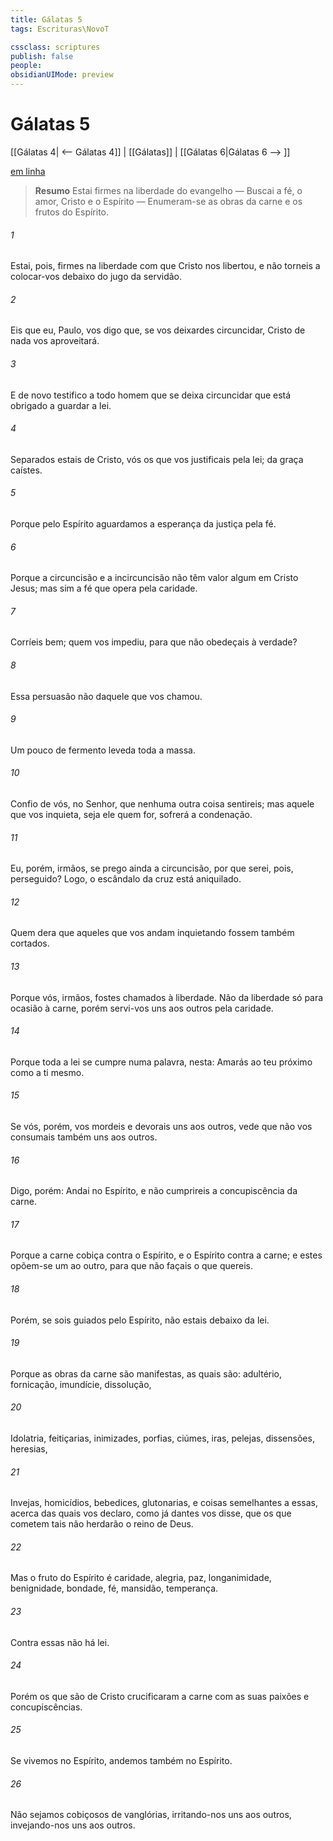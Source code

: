 ```yaml
---
title: Gálatas 5
tags: Escrituras\NovoT

cssclass: scriptures
publish: false
people:
obsidianUIMode: preview
---
```


# Gálatas 5
[[Gálatas 4| <-- Gálatas 4]] | [[Gálatas]] | [[Gálatas 6|Gálatas 6 --> ]]

[em linha](https://churchofjesuschrist.org/study/scriptures/nt/gal/5?lang=por)

> __Resumo__
Estai firmes na liberdade do evangelho — Buscai a fé, o amor, Cristo e o Espírito — Enumeram-se as obras da carne e os frutos do Espírito.

###### 1 
Estai, pois, firmes na liberdade com que Cristo nos libertou, e não torneis a colocar-vos debaixo do jugo da servidão.

###### 2 
Eis que eu, Paulo, vos digo que, se vos deixardes circuncidar, Cristo de nada vos aproveitará.

###### 3 
E de novo testifico a todo homem que se deixa circuncidar que está obrigado a guardar a lei.

###### 4 
Separados estais de Cristo, vós os que vos justificais pela lei; da graça caístes.

###### 5 
Porque pelo Espírito aguardamos a esperança da justiça pela fé.

###### 6 
Porque a circuncisão e a incircuncisão não têm valor algum em Cristo Jesus; mas sim a fé que opera pela caridade.

###### 7 
Corríeis bem; quem vos impediu, para que não obedeçais à verdade?

###### 8 
Essa persuasão não  daquele que vos chamou.

###### 9 
Um pouco de fermento leveda toda a massa.

###### 10 
Confio de vós, no Senhor, que nenhuma outra coisa sentireis; mas aquele que vos inquieta, seja ele quem for, sofrerá a condenação.

###### 11 
Eu, porém, irmãos, se prego ainda a circuncisão, por que serei, pois, perseguido? Logo, o escândalo da cruz está aniquilado.

###### 12 
Quem dera que aqueles que vos andam inquietando fossem também cortados.

###### 13 
Porque vós, irmãos, fostes chamados à liberdade. Não  da liberdade só para  ocasião à carne, porém servi-vos uns aos outros pela caridade.

###### 14 
Porque toda a lei se cumpre numa  palavra, nesta: Amarás ao teu próximo como a ti mesmo.

###### 15 
Se vós, porém, vos mordeis e devorais uns aos outros, vede que não vos consumais também uns aos outros.

###### 16 
Digo, porém: Andai no Espírito, e não cumprireis a concupiscência da carne.

###### 17 
Porque a carne cobiça contra o Espírito, e o Espírito contra a carne; e estes opõem-se um ao outro, para que não façais o que quereis.

###### 18 
Porém, se sois guiados pelo Espírito, não estais debaixo da lei.

###### 19 
Porque as obras da carne são manifestas, as quais são: adultério, fornicação, imundície, dissolução,

###### 20 
Idolatria, feitiçarias, inimizades, porfias, ciúmes, iras, pelejas, dissensões, heresias,

###### 21 
Invejas, homicídios, bebedices, glutonarias, e coisas semelhantes a essas, acerca das quais vos declaro, como já dantes vos disse, que os que cometem tais  não herdarão o reino de Deus.

###### 22 
Mas o fruto do Espírito é caridade, alegria, paz, longanimidade, benignidade, bondade, fé, mansidão, temperança.

###### 23 
Contra essas  não há lei.

###### 24 
Porém os que são de Cristo crucificaram a carne com as suas paixões e concupiscências.

###### 25 
Se vivemos no Espírito, andemos também no Espírito.

###### 26 
Não sejamos cobiçosos de vanglórias, irritando-nos uns aos outros, invejando-nos uns aos outros.

